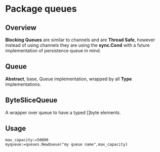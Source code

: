 # Package queues

## Overview
**Blocking Queues** are similar to channels and are **Thread Safe**, 
however instead of using channels they are using the **sync.Cond** with a future implementation of persistence queue in mind. 

## Queue
**Abstract**, base, Queue implementation, wrapped by all **Type** implementations.

## ByteSliceQueue
A wrapper over queue to have a typed []byte elements.

## Usage
````
max_capacity:=50000
myqueue:=queues.NewQueue("my queue name",max_capacity)
````